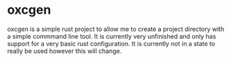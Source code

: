 # oxcgen

oxcgen is a simple rust project to allow me to create a project directory with a simple commmand line tool. It is currently very unfinished and only has support for a very basic rust configuration. It is currently not in a state to really be used however this will change.